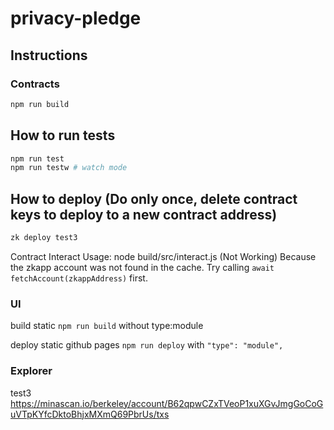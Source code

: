 # privacy-pledge

## Instructions

### Contracts

```sh
npm run build
```

## How to run tests

```sh
npm run test
npm run testw # watch mode
```

## How to deploy (Do only once, delete contract keys to deploy to a new contract address)

```sh
zk deploy test3
```

Contract Interact
Usage:
node build/src/interact.js <deployAlias>
(Not Working) Because the zkapp account was not found in the cache. Try calling `await fetchAccount(zkappAddress)` first.

### UI
build static
`npm run build` without type:module

deploy static github pages
`npm run deploy` with   `"type": "module",`

### Explorer

test3
https://minascan.io/berkeley/account/B62qpwCZxTVeoP1xuXGvJmgGoCoGuVTpKYfcDktoBhjxMXmQ69PbrUs/txs